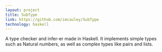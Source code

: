 ```yaml
---
layout: project
title: SubType
link: https://github.com/imcauley/SubType
technology: haskell
---
```


A type checker and infer-er made in Haskell. It implements simple types such as Natural numbers, as well as complex types like pairs and lists.
